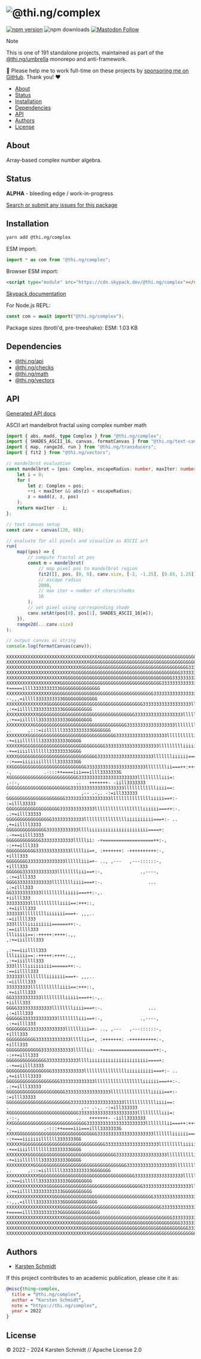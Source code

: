 <!-- This file is generated - DO NOT EDIT! -->
<!-- Please see: https://github.com/thi-ng/umbrella/blob/develop/CONTRIBUTING.md#changes-to-readme-files -->
# ![@thi.ng/complex](https://media.thi.ng/umbrella/banners-20230807/thing-complex.svg?d0d78e75)

[![npm version](https://img.shields.io/npm/v/@thi.ng/complex.svg)](https://www.npmjs.com/package/@thi.ng/complex)
![npm downloads](https://img.shields.io/npm/dm/@thi.ng/complex.svg)
[![Mastodon Follow](https://img.shields.io/mastodon/follow/109331703950160316?domain=https%3A%2F%2Fmastodon.thi.ng&style=social)](https://mastodon.thi.ng/@toxi)

> [!NOTE]
> This is one of 191 standalone projects, maintained as part
> of the [@thi.ng/umbrella](https://github.com/thi-ng/umbrella/) monorepo
> and anti-framework.
>
> 🚀 Please help me to work full-time on these projects by [sponsoring me on
> GitHub](https://github.com/sponsors/postspectacular). Thank you! ❤️

- [About](#about)
- [Status](#status)
- [Installation](#installation)
- [Dependencies](#dependencies)
- [API](#api)
- [Authors](#authors)
- [License](#license)

## About

Array-based complex number algebra.

## Status

**ALPHA** - bleeding edge / work-in-progress

[Search or submit any issues for this package](https://github.com/thi-ng/umbrella/issues?q=%5Bcomplex%5D+in%3Atitle)

## Installation

```bash
yarn add @thi.ng/complex
```

ESM import:

```ts
import * as com from "@thi.ng/complex";
```

Browser ESM import:

```html
<script type="module" src="https://cdn.skypack.dev/@thi.ng/complex"></script>
```

[Skypack documentation](https://docs.skypack.dev/)

For Node.js REPL:

```js
const com = await import("@thi.ng/complex");
```

Package sizes (brotli'd, pre-treeshake): ESM: 1.03 KB

## Dependencies

- [@thi.ng/api](https://github.com/thi-ng/umbrella/tree/develop/packages/api)
- [@thi.ng/checks](https://github.com/thi-ng/umbrella/tree/develop/packages/checks)
- [@thi.ng/math](https://github.com/thi-ng/umbrella/tree/develop/packages/math)
- [@thi.ng/vectors](https://github.com/thi-ng/umbrella/tree/develop/packages/vectors)

## API

[Generated API docs](https://docs.thi.ng/umbrella/complex/)

ASCII art mandelbrot fractal using complex number math
```ts tangle:export/mandelbrot.ts
import { abs, madd, type Complex } from "@thi.ng/complex";
import { SHADES_ASCII_16, canvas, formatCanvas } from "@thi.ng/text-canvas";
import { map, range2d, run } from "@thi.ng/transducers";
import { fit2 } from "@thi.ng/vectors";

// mandelbrot evaluation
const mandelbrot = (pos: Complex, escapeRadius: number, maxIter: number) => {
    let i = 0;
    for (
        let z: Complex = pos;
        ++i < maxIter && abs(z) < escapeRadius;
        z = madd(z, z, pos)
    );
    return maxIter - i;
};

// text canvas setup
const canv = canvas(120, 60);

// evaluate for all pixels and visualize as ASCII art
run(
    map((pos) => {
        // compute fractal at pos
        const m = mandelbrot(
            // map pixel pos to mandelbrot region
            fit2([], pos, [0, 0], canv.size, [-2, -1.25], [0.65, 1.25]),
            // escape radius
            2000,
            // max iter = number of chars/shades
            16
        );
        // set pixel using corresponding shade
        canv.setAt(pos[0], pos[1], SHADES_ASCII_16[m]);
    }),
    range2d(...canv.size)
);

// output canvas as string
console.log(formatCanvas(canv));
```

```text
XXXXXXXXXXXXXXXXXXXXXXXXXXXXXXXXXXXGGGGGGGGGGGGGGGGGGGGGGGGGGGGGGGGGGGGGGGGG33333333333333GGGGGGGGGGGGGGGGGGGGGGGGGGGXXX
XXXXXXXXXXXXXXXXXXXXXXXXXXXXXXXGGGGGGGGGGGGGGGGGGGGGGGGGGGGGGGGGGGGGGGGG3333333333333333333333GGGGGGGGGGGGGGGGGGGGGGGGGX
XXXXXXXXXXXXXXXXXXXXXXXXXXXXGGGGGGGGGGGGGGGGGGGGGGGGGGGGGGGGGGGGGGGG333333333333lllll333333333333GGGGGGGGGGGGGGGGGGGGGGG
XXXXXXXXXXXXXXXXXXXXXXXXXGGGGGGGGGGGGGGGGGGGGGGGGGGGGGGGGGGGGGGGG333333333333llli=iiilllll3333333333GGGGGGGGGGGGGGGGGGGG
XXXXXXXXXXXXXXXXXXXXXXGGGGGGGGGGGGGGGGGGGGGGGGGGGGGGGGGGGGGGGG33333333333333lllii+-,+iiilllll333333333GGGGGGGGGGGGGGGGGG
XXXXXXXXXXXXXXXXXXXXGGGGGGGGGGGGGGGGGGGGGGGGGGGGGGGGGGGGGG3333333333333333lllllii=:  +=====illl3333333333GGGGGGGGGGGGGGG
XXXXXXXXXXXXXXXXXGGGGGGGGGGGGGGGGGGGGGGGGGGGGGGGGGGGGGG33333333333333333llllllii==+-  --,,,=illll3333333333GGGGGGGGGGGGG
XXXXXXXXXXXXXXXGGGGGGGGGGGGGGGGGGGGGGGGGGGGGGGGGGGG333333333333333333llllllliii==++:,   ,:+=iillll33333333333GGGGGGGGGGG
XXXXXXXXXXXXGGGGGGGGGGGGGGGGGGGGGGGGGGGGGGGGGGGG333333333333333333lllllllliiii==++:,    ,:+==iilllll33333333333GGGGGGGGG
XXXXXXXXXXGGGGGGGGGGGGGGGGGGGGGGGGGGGGGGGGGGG333333333333333333llllllllliiii==+, ,.      ,:::=iillllll33333333333GGGGGGG
XXXXXXXXGGGGGGGGGGGGGGGGGGGGGGGGGGGGGGGGG3333333333333333333lllllllllliiiii=+-              -+=iiilllllll3333333333GGGGG
XXXXXXGGGGGGGGGGGGGGGGGGGGGGGGGGGGGGG33333333333333333333llllllllliiiiiii===+:-             -+==iiiillllllll33333333GGGG
XXXXGGGGGGGGGGGGGGGGGGGGGGGGGGGGGG333333333333333333333llllllliiiiii======++::              -:+===iiiiiiillllll3333333GG
XXGGGGGGGGGGGGGGGGGGGGGGGGGGGG3333333333333333333333llllllllii===++:+++++:::--,            .-:::++====iii===illl3333333G
XGGGGGGGGGGGGGGGGGGGGGGGGGG3333333333333333333333llllllllliii=:     ,-:-,                     ..   +++++++- -iill3333333
GGGGGGGGGGGGGGGGGGGGGGGG33333333333333333333lllllllllllliiii==:        .                           ,-- .-,. -:=ill333333
GGGGGGGGGGGGGGGGGGGGGG33333333333333333llllllllllllllliiiii==+:-                                             :=illl33333
GGGGGGGGGGGGGGGGGGGG3333333333333lllllllllllllllllliiiiii===++:-.                                          .:+=illl33333
GGGGGGGGGGGGGGGGG333333333333lllllllllllllllliiiiiiiiii===+:- ..                                           ,+=iillll3333
GGGGGGGGGGGGGGG333333333333lllliiiiiiiiiiiiiiiiiiiiii====+:                                               .-+==iilll3333
GGGGGGGGGGGGG333333333333lllllii: -+===================++:-,                                                -:++=illl333
GGGGGGGGGGG3333333333333lllllii=+, :+++++++: -++++++++++:-,                                                     +illl333
GGGGGGGG33333333333333lllllliii=+- .., ,---   ,---::::::-,                                                      +illl333
GGGGGG3333333333333lllllllliii==+:-,              .,----,                                                    .:+=illl333
GGGG3333333333333lllllllliiii===+:-.                 ...                                                      ,:=illl333
GG33333333333llllllllliiiii===++:-,.                                                                           +iilll333
333333333llllllllllliiii==:+++::,                                                                            .+=iilll333
333333llllllllliiiiiii===+- ,,,..                                                                            -=iillll333
333llllliiiiiiiii======++:-.                                                                                :==iillll333
llliiiii==:-+++++:++++:.,,                                                                                ,:+=iiillll333
                                                                                                         ,:+==iiillll333
llliiiii==:-+++++:++++:.,,                                                                                ,:+=iiillll333
333llllliiiiiiiii======++:-.                                                                                :==iillll333
333333llllllllliiiiiii===+- ,,,..                                                                            -=iillll333
333333333llllllllllliiii==:+++::,                                                                            .+=iilll333
GG33333333333llllllllliiiii===++:-,.                                                                           +iilll333
GGGG3333333333333lllllllliiii===+:-.                 ...                                                      ,:=illl333
GGGGGG3333333333333lllllllliii==+:-,              .,----,                                                    .:+=illl333
GGGGGGGG33333333333333lllllliii=+- .., ,---   ,---::::::-,                                                      +illl333
GGGGGGGGGGG3333333333333lllllii=+, :+++++++: -++++++++++:-,                                                     +illl333
GGGGGGGGGGGGG333333333333lllllii: -+===================++:-,                                                -:++=illl333
GGGGGGGGGGGGGGG333333333333lllliiiiiiiiiiiiiiiiiiiiii====+:                                               .-+==iilll3333
GGGGGGGGGGGGGGGGG333333333333lllllllllllllllliiiiiiiiii===+:- ..                                           ,+=iillll3333
GGGGGGGGGGGGGGGGGGGG3333333333333lllllllllllllllllliiiiii===++:-.                                          .:+=illl33333
GGGGGGGGGGGGGGGGGGGGGG33333333333333333llllllllllllllliiiii==+:-                                             :=illl33333
GGGGGGGGGGGGGGGGGGGGGGGG33333333333333333333lllllllllllliiii==:        .                           ,-- .-,. -:=ill333333
XGGGGGGGGGGGGGGGGGGGGGGGGGG3333333333333333333333llllllllliii=:     ,-:-,                     ..   +++++++- -iill3333333
XXGGGGGGGGGGGGGGGGGGGGGGGGGGGG3333333333333333333333llllllllii===++:+++++:::--,            .-:::++====iii===illl3333333G
XXXXGGGGGGGGGGGGGGGGGGGGGGGGGGGGGG333333333333333333333llllllliiiiii======++::              -:+===iiiiiiillllll3333333GG
XXXXXXGGGGGGGGGGGGGGGGGGGGGGGGGGGGGGG33333333333333333333llllllllliiiiiii===+:-             -+==iiiillllllll33333333GGGG
XXXXXXXXGGGGGGGGGGGGGGGGGGGGGGGGGGGGGGGGG3333333333333333333lllllllllliiiii=+-              -+=iiilllllll3333333333GGGGG
XXXXXXXXXXGGGGGGGGGGGGGGGGGGGGGGGGGGGGGGGGGGG333333333333333333llllllllliiii==+, ,.      ,:::=iillllll33333333333GGGGGGG
XXXXXXXXXXXXGGGGGGGGGGGGGGGGGGGGGGGGGGGGGGGGGGGG333333333333333333lllllllliiii==++:,    ,:+==iilllll33333333333GGGGGGGGG
XXXXXXXXXXXXXXXGGGGGGGGGGGGGGGGGGGGGGGGGGGGGGGGGGGG333333333333333333llllllliii==++:,   ,:+=iillll33333333333GGGGGGGGGGG
XXXXXXXXXXXXXXXXXGGGGGGGGGGGGGGGGGGGGGGGGGGGGGGGGGGGGGG33333333333333333llllllii==+-  --,,,=illll3333333333GGGGGGGGGGGGG
XXXXXXXXXXXXXXXXXXXXGGGGGGGGGGGGGGGGGGGGGGGGGGGGGGGGGGGGGG3333333333333333lllllii=:  +=====illl3333333333GGGGGGGGGGGGGGG
XXXXXXXXXXXXXXXXXXXXXXGGGGGGGGGGGGGGGGGGGGGGGGGGGGGGGGGGGGGGGG33333333333333lllii+-,+iiilllll333333333GGGGGGGGGGGGGGGGGG
XXXXXXXXXXXXXXXXXXXXXXXXXGGGGGGGGGGGGGGGGGGGGGGGGGGGGGGGGGGGGGGGG333333333333llli=iiilllll3333333333GGGGGGGGGGGGGGGGGGGG
XXXXXXXXXXXXXXXXXXXXXXXXXXXXGGGGGGGGGGGGGGGGGGGGGGGGGGGGGGGGGGGGGGGG333333333333lllll333333333333GGGGGGGGGGGGGGGGGGGGGGG
XXXXXXXXXXXXXXXXXXXXXXXXXXXXXXXGGGGGGGGGGGGGGGGGGGGGGGGGGGGGGGGGGGGGGGGG3333333333333333333333GGGGGGGGGGGGGGGGGGGGGGGGGX
```

## Authors

- [Karsten Schmidt](https://thi.ng)

If this project contributes to an academic publication, please cite it as:

```bibtex
@misc{thing-complex,
  title = "@thi.ng/complex",
  author = "Karsten Schmidt",
  note = "https://thi.ng/complex",
  year = 2022
}
```

## License

&copy; 2022 - 2024 Karsten Schmidt // Apache License 2.0
